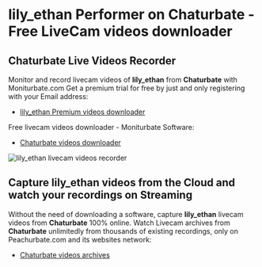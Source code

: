 # lily_ethan Performer on Chaturbate - Free LiveCam videos downloader

## Chaturbate Live Videos Recorder

Monitor and record livecam videos of **lily_ethan** from **Chaturbate** with Moniturbate.com
Get a premium trial for free by just and only registering with your Email address:
* [lily_ethan Premium videos downloader](https://moniturbate.com/request-demo-licence-key.html)

Free livecam videos downloader - Moniturbate Software:
* [Chaturbate videos downloader](https://moniturbate.com/moniturbate-download-software.html)

![lily_ethan livecam videos recorder](https://peachurnet.com/templates/moniturbate-software.png)


## Capture lily_ethan videos from the Cloud and watch your recordings on Streaming

Without the need of downloading a software, capture **lily_ethan** livecam videos from **Chaturbate** 100% online.
Watch Livecam archives from **Chaturbate** unlimitedly from thousands of existing recordings, only on Peachurbate.com and its websites network:
* [Chaturbate videos archives](https://peachurnet.com/)